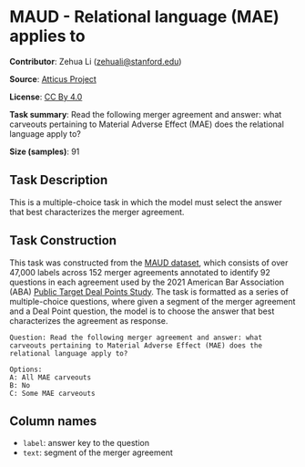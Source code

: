 # MAUD - Relational language (MAE) applies to

**Contributor**: Zehua Li (zehuali@stanford.edu)

**Source**: [Atticus Project](https://www.atticusprojectai.org/maud)

**License**: [CC By 4.0](https://creativecommons.org/licenses/by/4.0/)

**Task summary**: Read the following merger agreement and answer: what carveouts pertaining to Material Adverse Effect (MAE) does the relational language apply to?

**Size (samples)**: 91

## Task Description

This is a multiple-choice task in which the model must select the answer that best characterizes the merger agreement.

## Task Construction

This task was constructed from the [MAUD dataset](https://www.atticusprojectai.org/maud), which consists of over 47,000 labels across 152 merger agreements annotated to identify 92 questions in each agreement used by the 2021 American Bar Association (ABA) [Public Target Deal Points Study](https://www.americanbar.org/groups/business_law/committees/ma/deal_points/). The task is formatted as a series of multiple-choice questions, where given a segment of the merger agreement and a Deal Point question, the model is to choose the answer that best characterizes the agreement as response.

```text
Question: Read the following merger agreement and answer: what carveouts pertaining to Material Adverse Effect (MAE) does the relational language apply to?
```

```text
Options:
A: All MAE carveouts
B: No
C: Some MAE carveouts
```

## Column names

- `label`: answer key to the question
- `text`: segment of the merger agreement
